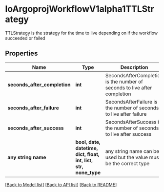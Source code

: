 # IoArgoprojWorkflowV1alpha1TTLStrategy

TTLStrategy is the strategy for the time to live depending on if the workflow succeeded or failed

## Properties
Name | Type | Description | Notes
------------ | ------------- | ------------- | -------------
**seconds_after_completion** | **int** | SecondsAfterCompletion is the number of seconds to live after completion | [optional] 
**seconds_after_failure** | **int** | SecondsAfterFailure is the number of seconds to live after failure | [optional] 
**seconds_after_success** | **int** | SecondsAfterSuccess is the number of seconds to live after success | [optional] 
**any string name** | **bool, date, datetime, dict, float, int, list, str, none_type** | any string name can be used but the value must be the correct type | [optional]

[[Back to Model list]](../README.md#documentation-for-models) [[Back to API list]](../README.md#documentation-for-api-endpoints) [[Back to README]](../README.md)


